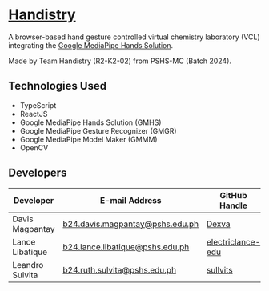 # [Handistry](https://electriclance-edu.github.io/handistry/)

A browser-based hand gesture controlled virtual chemistry laboratory (VCL) integrating the [Google MediaPipe Hands Solution](https://google.github.io/mediapipe/solutions/hands.html).

Made by Team Handistry (R2-K2-02) from PSHS-MC (Batch 2024).

## Technologies Used
- TypeScript
- ReactJS
- Google MediaPipe Hands Solution (GMHS)
- Google MediaPipe Gesture Recognizer (GMGR)
- Google MediaPipe Model Maker (GMMM)
- OpenCV

## Developers
|Developer|E-mail Address|GitHub Handle|
|-----------|----------------|---------------|
|Davis Magpantay|b24.davis.magpantay@pshs.edu.ph|[Dexva](https://github.com/Dexva)|
|Lance Libatique|b24.lance.libatique@pshs.edu.ph|[electriclance-edu](https://github.com/electriclance-edu)|
|Leandro Sulvita|b24.ruth.sulvita@pshs.edu.ph|[sullvits](https://github.com/sullvits)| 